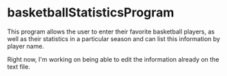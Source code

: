 # basketballStatisticsProgram

This program allows the user to enter their favorite basketball players, as well as their statistics in a particular season and can list this information by player name. 

Right now, I'm working on being able to edit the information already on the text file.
